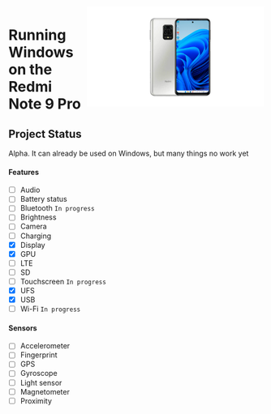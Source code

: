 <img align="right" src="https://github.com/Rubanoxd/Port-Windows-11-redmi-note-9_pro/blob/main/Miatoll.png" width="350" alt="Windows 11 Running On A Poco X3 Pro">


# Running Windows on the Redmi Note 9 Pro

## Project Status

Alpha. It can already be used on Windows, but many things no work yet

#### Features

- [ ] Audio 
- [ ] Battery status
- [ ] Bluetooth ```In progress```
- [ ] Brightness
- [ ] Camera
- [ ] Charging 
- [x] Display
- [x] GPU 
- [ ] LTE 
- [ ] SD 
- [ ] Touchscreen ```In progress```
- [x] UFS
- [x] USB
- [ ] Wi-Fi ```In progress```

#### Sensors
- [ ] Accelerometer
- [ ] Fingerprint
- [ ] GPS
- [ ] Gyroscope
- [ ] Light sensor
- [ ] Magnetometer
- [ ] Proximity
